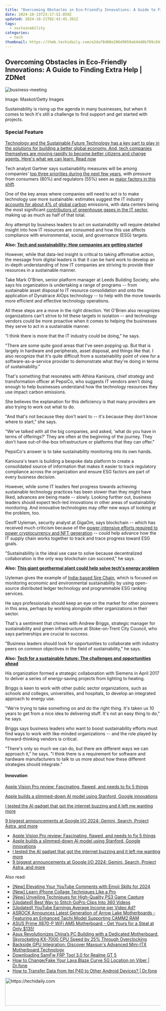```yaml
---
title: "Overcoming Obstacles in Eco-Friendly Innovations: A Guide to Finding Extra Help | ZDNet"
date: 2024-10-15T23:17:52.859Z
updated: 2024-10-21T02:43:45.391Z
tags:
  - sustainability
categories:
  - tech
thumbnail: https://thmb.techidaily.com/e2da78d08e286d9059a644d8b709c84167652f494081b2ccfa2bb5a7fc50971b.jpg
---
```


## Overcoming Obstacles in Eco-Friendly Innovations: A Guide to Finding Extra Help | ZDNet

![business-meeting](https://www.zdnet.com/a/img/resize/fd08089ce17a8b3dd47dbbb1bd0e7c20c421bbf3/2023/02/28/029c52ae-35d4-4020-81ba-b0b6b4264a06/business-meeting.jpg?auto=webp&width=1280)

Image: Maskot/Getty Images

Sustainability is rising up the agenda in many businesses, but when it comes to tech it's still a challenge to find support and get started with projects.

### Special Feature

[Technology and the Sustainable Future Technology has a key part to play in the solutions for building a better global economy. And, tech companies themselves are moving rapidly to become better citizens and change agents. Here's what we can learn.  Read now](https://www.zdnet.com/topic/technology-and-the-sustainable-future/)

Tech analyst Gartner says sustainability measures will be among companies' [top three priorities during the next few years](https://www.zdnet.com/article/metaverse-ai-and-super-apps-watch-out-for-these-top-tech-trends-in-2023/), with pressure from consumers (80%) and regulators (55%) seen as [major factors in this shift](https://www.zdnet.com/article/sustainability-initiatives-wont-just-save-the-planet-theyll-save-your-company-too/). 

One of the key areas where companies will need to act is to make technology use more sustainable: estimates suggest the IT industry [accounts for about 4% of global carbon](https://www.bbc.com/future/article/20200305-why-your-internet-habits-are-not-as-clean-as-you-think) emissions, with data centers being the most significant [contributors of greenhouse gases in the IT sector](https://www.statista.com/statistics/1255404/global-ict-products-relative-carbon-footprint-forecast-by-products/), making up as much as half of that total. 

Any attempt by business leaders to act on sustainability will require detailed insight into how IT resources are consumed and how this use affects compliance with environmental, social, and governance (ESG) targets. 

**Also: [Tech and sustainability: How companies are getting started](https://www.zdnet.com/home-and-office/sustainability/tech-and-sustainability-how-companies-are-getting-started/)**

However, while that data-led insight is critical to taking affirmative action, the message from digital leaders is that it can be hard work to develop an in-depth understanding of how IT companies are striving to provide their resources in a sustainable manner. 

Take Mark O'Brien, senior platform manager at Leeds Building Society, who says his organization is undertaking a range of programs -- from sustainable asset disposal to IT resource consolidation and onto the application of Dynatrace AIOps technology -- to help with the move towards more efficient and effective technology operations.

All these steps are a move in the right direction. Yet O'Brien also recognizes organizations can't strive to hit these targets in isolation -- and technology vendors could be more proactive when it comes to helping the businesses they serve to act in a sustainable manner. 

"I think there is more that the IT industry could be doing," he says. 

"There are some quite good areas that I've seen popping up. But that is largely in hardware and peripherals, asset disposal, and things like that. I also recognize that it's quite difficult from a sustainability point of view for a software-as-a-service provider to demonstrate what they're doing in terms of sustainability."

That's something that resonates with Athina Kanioura, chief strategy and transformation officer at PepsiCo, who suggests IT vendors aren't doing enough to help businesses understand how the technology resources they use impact carbon emissions. 

She believes the explanation for this deficiency is that many providers are also trying to work out what to do.

"And that's not because they don't want to -- it's because they don't know where to start," she says. 

"We've talked with all the big companies, and asked, 'what do you have in terms of offerings?' They are often at the beginning of the journey. They don't have out-of-the-box infrastructure or platforms that they can offer." 

PepsiCo's answer is to take sustainability monitoring into its own hands.

Kanioura's team is building a bespoke data platform to create a consolidated source of information that makes it easier to track regulatory compliance across the organization and ensure ESG factors are part of every business decision.

However, while some IT leaders feel progress towards achieving sustainable technology practices has been slower than they might have liked, advances are being made -- slowly. Looking further out, business leaders should expect tech-led innovations in other areas of sustainability monitoring. And innovative technologies may offer new ways of looking at the problem, too.

Geoff Uyleman, security analyst at GigaOm, says blockchain -- which has received much criticism because of the [power-intensive efforts required to power cryptocurrency and NFT generation](https://www.zdnet.com/finance/cryptocurrency-should-bitcoin-mining-be-curbed-in-europe-swedish-authorities-say-yes/) \-- could help advance how the IT supply chain works together to track and trace progress toward ESG goals.

"Sustainability is the ideal use case to solve because decentralized collaboration is the only way blockchain can succeed," he says.

**Also:** [**This giant geothermal plant could help solve tech's energy problem**](https://www.zdnet.com/article/this-giant-geothermal-plant-is-surrounded-by-lava-it-could-help-solve-techs-energy-problem/)

Uyleman gives the example of [India-based 5ire Chain](https://www.5ire.org/about-5ire), which is focused on monitoring economic and environmental sustainability by using open-source distributed ledger technology and programmable ESG ranking services. 

He says professionals should keep an eye on the market for other pioneers in this area, perhaps by working alongside other organizations in their sector.

That's a sentiment that chimes with Andrew Briggs, strategic manager for sustainability and green infrastructure at Stoke-on-Trent City Council, who says partnerships are crucial to success.

"Business leaders should look for opportunities to collaborate with industry peers on common objectives in the field of sustainability," he says. 

**Also:** [**Tech for a sustainable future: The challenges and opportunities ahead**](https://www.zdnet.com/home-and-office/sustainability/tech-for-a-sustainable-future-the-challenges-and-opportunities-ahead/)

His organization formed a strategic collaboration with Siemens in April 2017 to deliver a series of energy-saving projects from lighting to heating.

Briggs is keen to work with other public sector organizations, such as schools and colleges, universities, and hospitals, to develop an integrated approach to energy use. 

"We're trying to take something on and do the right thing. It's taken us 10 years to get from a nice idea to delivering stuff. It's not an easy thing to do," he says.

Briggs says business leaders who want to boost sustainability efforts must find ways to work with like-minded organizations -- and the role played by forward-thinking vendors is critical.

"There's only so much we can do, but there are different ways we can approach it," he says. "I think there is a requirement for software and hardware manufacturers to talk to us more about how these different strategies should integrate."

#### Innovation

[Apple Vision Pro review: Fascinating, flawed, and needs to fix 5 things](https://www.zdnet.com/article/apple-vision-pro-review/ "Apple Vision Pro review: Fascinating, flawed, and needs to fix 5 things")

[Apple builds a slimmed-down AI model using Stanford, Google innovations](https://www.zdnet.com/article/apple-builds-a-slimmed-down-ai-model-using-stanford-google-innovations/ "Apple builds a slimmed-down AI model using Stanford, Google innovations")

[I tested the AI gadget that got the internet buzzing and it left me wanting more](https://www.zdnet.com/article/i-tested-the-ai-gadget-that-got-the-internet-buzzing-and-it-left-me-wanting-more/ "I tested the AI gadget that got the internet buzzing and it left me wanting more")

[9 biggest announcements at Google I/O 2024: Gemini, Search, Project Astra, and more](https://www.zdnet.com/article/is-openai-sweating-9-google-features-announced-for-gemini-search-android-and-more/ "9 biggest announcements at Google I/O 2024: Gemini, Search, Project Astra, and more")

* [Apple Vision Pro review: Fascinating, flawed, and needs to fix 5 things](https://www.zdnet.com/article/apple-vision-pro-review/ "Apple Vision Pro review: Fascinating, flawed, and needs to fix 5 things")
* [Apple builds a slimmed-down AI model using Stanford, Google innovations](https://www.zdnet.com/article/apple-builds-a-slimmed-down-ai-model-using-stanford-google-innovations/ "Apple builds a slimmed-down AI model using Stanford, Google innovations")
* [I tested the AI gadget that got the internet buzzing and it left me wanting more](https://www.zdnet.com/article/i-tested-the-ai-gadget-that-got-the-internet-buzzing-and-it-left-me-wanting-more/ "I tested the AI gadget that got the internet buzzing and it left me wanting more")
* [9 biggest announcements at Google I/O 2024: Gemini, Search, Project Astra, and more](https://www.zdnet.com/article/is-openai-sweating-9-google-features-announced-for-gemini-search-android-and-more/ "9 biggest announcements at Google I/O 2024: Gemini, Search, Project Astra, and more")

<ins class="adsbygoogle"
     style="display:block"
     data-ad-format="autorelaxed"
     data-ad-client="ca-pub-7571918770474297"
     data-ad-slot="1223367746"></ins>

<ins class="adsbygoogle"
     style="display:block"
     data-ad-client="ca-pub-7571918770474297"
     data-ad-slot="8358498916"
     data-ad-format="auto"
     data-full-width-responsive="true"></ins>

<span class="atpl-alsoreadstyle">Also read:</span>
<div><ul>
<li><a href="https://facebook-video-share.techidaily.com/new-elevating-your-youtube-comments-with-emoji-skills-for-2024/"><u>[New] Elevating Your YouTube Comments with Emoji Skills for 2024</u></a></li>
<li><a href="https://extra-approaches.techidaily.com/new-learn-iphone-collage-techniques-like-a-pro/"><u>[New] Learn iPhone Collage Techniques Like a Pro</u></a></li>
<li><a href="https://screen-mirroring-recording.techidaily.com/new-unveiling-techniques-for-high-quality-ps3-game-capture/"><u>[New] Unveiling Techniques for High-Quality PS3 Game Capture</u></a></li>
<li><a href="https://fox-access.techidaily.com/updated-best-way-to-stitch-gopro-clips-into-360-videos/"><u>[Updated] Best Way to Stitch GoPro Clips Into 360 Videos</u></a></li>
<li><a href="https://facebook-video-share.techidaily.com/updated-youtube-earnings-average-income-per-video-ad/"><u>[Updated] YouTube Earnings Average Income per Video Ad?</u></a></li>
<li><a href="https://hardware-reviews.techidaily.com/asrock-announces-latest-generation-of-arrow-lake-motherboards-featuring-an-enhanced-taichi-model-supporting-camm2-ram/"><u>ASROCK Announces Latest Generation of Arrow Lake Motherboards - Featuring an Enhanced Taichi Model Supporting CAMM2 RAM</u></a></li>
<li><a href="https://hardware-reviews.techidaily.com/asus-prime-x670-p-wifi-am5-motherboard-get-yours-for-a-steal-at-only-135/"><u>ASUS Prime X670-P WiFi AM5 Motherboard - Get Yours for a Steal at Only $135!</u></a></li>
<li><a href="https://hardware-reviews.techidaily.com/asus-revolutionizes-chinas-pc-building-with-a-dedicated-motherboard-skyrocketing-kx-7000-cpu-speed-by-25-through-overclocking/"><u>Asus Revolutionizes China’s PC Building with a Dedicated Motherboard, Skyrocketing KX-7000 CPU Speed by 25% Through Overclocking</u></a></li>
<li><a href="https://hardware-reviews.techidaily.com/backside-gpu-integration-discover-maxsuns-advanced-mini-itx-motherboard-technology/"><u>Backside GPU Integration: Discover Maxsun's Advanced Mini-ITX Motherboard Technology</u></a></li>
<li><a href="https://easy-unlock-android.techidaily.com/downloading-samfw-frp-tool-30-for-realme-gt-5-by-drfone-android/"><u>Downloading SamFw FRP Tool 3.0 for Realme GT 5</u></a></li>
<li><a href="https://location-social.techidaily.com/how-to-changefake-your-lava-blaze-curve-5g-location-on-viber-drfone-by-drfone-virtual-android/"><u>How to Change/Fake Your Lava Blaze Curve 5G Location on Viber | Dr.fone</u></a></li>
<li><a href="https://android-transfer.techidaily.com/how-to-transfer-data-from-itel-p40-to-other-android-devices-drfone-by-drfone-transfer-from-android-transfer-from-android/"><u>How to Transfer Data from Itel P40 to Other Android Devices? | Dr.fone</u></a></li>
</ul></div>

<!-- affiliate ads begin -->
<a href="https://appsumo.8odi.net/c/5597632/2118314/7443" target="_top" id="2118314">
  <img src="//a.impactradius-go.com/display-ad/7443-2118314" border="0" alt="https://techidaily.com" width="728" height="90"/>
</a>
<img height="0" width="0" src="https://appsumo.8odi.net/i/5597632/2118314/7443" style="position:absolute;visibility:hidden;" border="0" />
<!-- affiliate ads end -->

